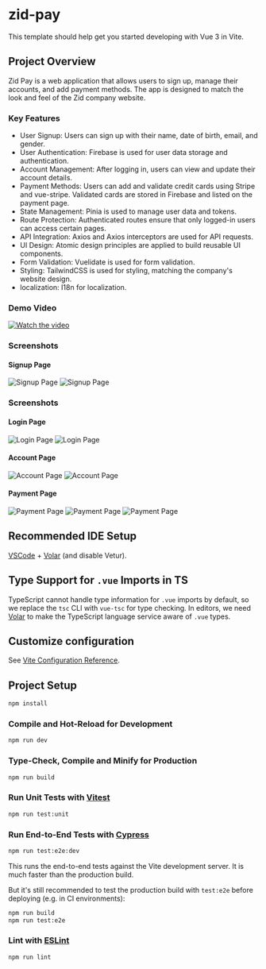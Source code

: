 # zid-pay

This template should help get you started developing with Vue 3 in Vite.

## Project Overview

Zid Pay is a web application that allows users to sign up, manage their accounts, and add payment methods. The app is designed to match the look and feel of the Zid company website.

### Key Features

- User Signup: Users can sign up with their name, date of birth, email, and gender.
- User Authentication: Firebase is used for user data storage and authentication.
- Account Management: After logging in, users can view and update their account details.
- Payment Methods: Users can add and validate credit cards using Stripe and vue-stripe. Validated cards are stored in Firebase and listed on the payment page.
- State Management: Pinia is used to manage user data and tokens.
- Route Protection: Authenticated routes ensure that only logged-in users can access certain pages.
- API Integration: Axios and Axios interceptors are used for API requests.
- UI Design: Atomic design principles are applied to build reusable UI components.
- Form Validation: Vuelidate is used for form validation.
- Styling: TailwindCSS is used for styling, matching the company's website design.
- localization: I18n for localization.

### Demo Video

[![Watch the video](./screenshots/Screenshot%202024-07-17%20at%201.52.50 PM.png)](https://www.loom.com/share/29e6c5b9bd92487facb2dc772c58e6da?sid=1bf6167d-7d60-4315-8204-6880d261c606)

### Screenshots

#### Signup Page

![Signup Page](./screenshots/Screenshot%202024-07-17%20at%201.52.57 PM.png)
![Signup Page](./screenshots/Screenshot%202024-07-17%20at%201.53.01 PM.png)

### Screenshots

#### Login Page

![Login Page](./screenshots/Screenshot%202024-07-17%20at%201.52.50 PM.png)
![Login Page](./screenshots/Screenshot%202024-07-17%20at%201.52.54 PM.png)

#### Account Page

![Account Page](./screenshots/Screenshot%202024-07-17%20at%201.53.12 PM.png)
![Account Page](./screenshots/Screenshot%202024-07-17%20at%201.53.16 PM.png)

#### Payment Page

![Payment Page](./screenshots/Screenshot%202024-07-17%20at%201.53.20 PM.png)
![Payment Page](./screenshots/Screenshot%202024-07-17%20at%201.53.25 PM.png)
![Payment Page](./screenshots/Screenshot%202024-07-17%20at%201.53.46 PM.png)

## Recommended IDE Setup

[VSCode](https://code.visualstudio.com/) + [Volar](https://marketplace.visualstudio.com/items?itemName=Vue.volar) (and disable Vetur).

## Type Support for `.vue` Imports in TS

TypeScript cannot handle type information for `.vue` imports by default, so we replace the `tsc` CLI with `vue-tsc` for type checking. In editors, we need [Volar](https://marketplace.visualstudio.com/items?itemName=Vue.volar) to make the TypeScript language service aware of `.vue` types.

## Customize configuration

See [Vite Configuration Reference](https://vitejs.dev/config/).

## Project Setup

```sh
npm install
```

### Compile and Hot-Reload for Development

```sh
npm run dev
```

### Type-Check, Compile and Minify for Production

```sh
npm run build
```

### Run Unit Tests with [Vitest](https://vitest.dev/)

```sh
npm run test:unit
```

### Run End-to-End Tests with [Cypress](https://www.cypress.io/)

```sh
npm run test:e2e:dev
```

This runs the end-to-end tests against the Vite development server.
It is much faster than the production build.

But it's still recommended to test the production build with `test:e2e` before deploying (e.g. in CI environments):

```sh
npm run build
npm run test:e2e
```

### Lint with [ESLint](https://eslint.org/)

```sh
npm run lint
```
